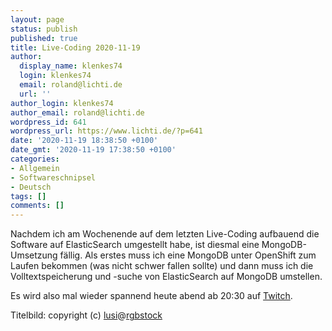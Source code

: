 ```yaml
---
layout: page
status: publish
published: true
title: Live-Coding 2020-11-19
author:
  display_name: klenkes74
  login: klenkes74
  email: roland@lichti.de
  url: ''
author_login: klenkes74
author_email: roland@lichti.de
wordpress_id: 641
wordpress_url: https://www.lichti.de/?p=641
date: '2020-11-19 18:38:50 +0100'
date_gmt: '2020-11-19 17:38:50 +0100'
categories:
- Allgemein
- Softwareschnipsel
- Deutsch
tags: []
comments: []
---
```

<p><!-- wp:paragraph --></p>
<p>Nachdem ich am Wochenende auf dem letzten Live-Coding aufbauend  die Software auf ElasticSearch umgestellt habe, ist diesmal eine MongoDB-Umsetzung fällig. Als erstes muss ich eine MongoDB unter OpenShift zum Laufen bekommen (was nicht schwer fallen sollte) und dann muss ich die Volltextspeicherung und -suche von ElasticSearch auf MongoDB umstellen. </p>
<p><!-- /wp:paragraph --></p>
<p><!-- wp:paragraph --></p>
<p>Es wird also mal wieder spannend heute abend ab 20:30 auf <a href="https://twitch.tv/klenkes74">Twitch</a>.</p>
<p><!-- /wp:paragraph --></p>
<p><!-- wp:paragraph {"fontSize":"small"} --></p>
<p class="has-small-font-size">Titelbild: copyright (c) <a href="https://www.rgbstock.de/user/lusi">lusi</a>@<a href="https://www.rgbstock.de/photo/mu4Ihiw/overloaded">rgbstock</a></p>
<p><!-- /wp:paragraph --></p>
